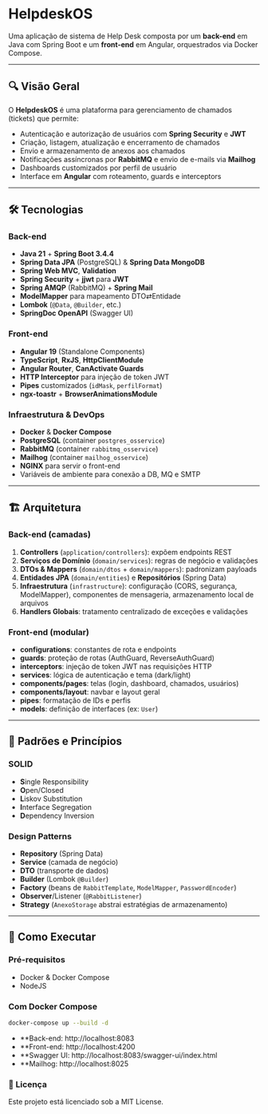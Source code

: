 # HelpdeskOS

Uma aplicação de sistema de Help Desk composta por um **back-end** em Java com Spring Boot e um **front-end** em Angular, orquestrados via Docker Compose.

---

## 🔍 Visão Geral

O **HelpdeskOS** é uma plataforma para gerenciamento de chamados (tickets) que permite:
- Autenticação e autorização de usuários com **Spring Security** e **JWT**
- Criação, listagem, atualização e encerramento de chamados
- Envio e armazenamento de anexos aos chamados
- Notificações assíncronas por **RabbitMQ** e envio de e-mails via **Mailhog**
- Dashboards customizados por perfil de usuário
- Interface em **Angular** com roteamento, guards e interceptors

---

## 🛠 Tecnologias

### Back-end
- **Java 21** + **Spring Boot 3.4.4**
- **Spring Data JPA** (PostgreSQL) & **Spring Data MongoDB**
- **Spring Web MVC**, **Validation**
- **Spring Security** + **jjwt** para **JWT**
- **Spring AMQP** (RabbitMQ) + **Spring Mail**
- **ModelMapper** para mapeamento DTO⇄Entidade
- **Lombok** (`@Data`, `@Builder`, etc.)
- **SpringDoc OpenAPI** (Swagger UI)

### Front-end
- **Angular 19** (Standalone Components)
- **TypeScript**, **RxJS**, **HttpClientModule**
- **Angular Router**, **CanActivate Guards**
- **HTTP Interceptor** para injeção de token JWT
- **Pipes** customizados (`idMask`, `perfilFormat`)
- **ngx-toastr** + **BrowserAnimationsModule**

### Infraestrutura & DevOps
- **Docker** & **Docker Compose**
- **PostgreSQL** (container `postgres_osservice`)
- **RabbitMQ** (container `rabbitmq_osservice`)
- **Mailhog** (container `mailhog_osservice`)
- **NGINX** para servir o front-end
- Variáveis de ambiente para conexão a DB, MQ e SMTP

---

## 🏗 Arquitetura

### Back-end (camadas)
1. **Controllers** (`application/controllers`): expõem endpoints REST  
2. **Serviços de Domínio** (`domain/services`): regras de negócio e validações  
3. **DTOs & Mappers** (`domain/dtos` + `domain/mappers`): padronizam payloads  
4. **Entidades JPA** (`domain/entities`) e **Repositórios** (Spring Data)  
5. **Infraestrutura** (`infrastructure`): configuração (CORS, segurança, ModelMapper), componentes de mensageria, armazenamento local de arquivos  
6. **Handlers Globais**: tratamento centralizado de exceções e validações  

### Front-end (modular)
- **configurations**: constantes de rota e endpoints  
- **guards**: proteção de rotas (AuthGuard, ReverseAuthGuard)  
- **interceptors**: injeção de token JWT nas requisições HTTP  
- **services**: lógica de autenticação e tema (dark/light)  
- **components/pages**: telas (login, dashboard, chamados, usuários)  
- **components/layout**: navbar e layout geral  
- **pipes**: formatação de IDs e perfis  
- **models**: definição de interfaces (ex: `User`)

---

## 🎯 Padrões e Princípios

### SOLID
- **S**ingle Responsibility  
- **O**pen/Closed  
- **L**iskov Substitution  
- **I**nterface Segregation  
- **D**ependency Inversion  

### Design Patterns
- **Repository** (Spring Data)  
- **Service** (camada de negócio)  
- **DTO** (transporte de dados)  
- **Builder** (Lombok `@Builder`)  
- **Factory** (beans de `RabbitTemplate`, `ModelMapper`, `PasswordEncoder`)  
- **Observer**/Listener (`@RabbitListener`)  
- **Strategy** (`AnexoStorage` abstrai estratégias de armazenamento)

---

## 🚀 Como Executar

### Pré-requisitos
- Docker & Docker Compose  
- NodeJS

### Com Docker Compose
```bash
docker-compose up --build -d
```

- **Back-end: http://localhost:8083
- **Front-end: http://localhost:4200
- **Swagger UI: http://localhost:8083/swagger-ui/index.html
- **Mailhog: http://localhost:8025

### 📄 Licença
Este projeto está licenciado sob a MIT License.
